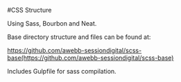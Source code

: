 #CSS Structure 

Using Sass, Bourbon and Neat.

Base directory structure and files can be found at:

https://github.com/awebb-sessiondigital/scss-base(https://github.com/awebb-sessiondigital/scss-base)


Includes Gulpfile for sass compilation.